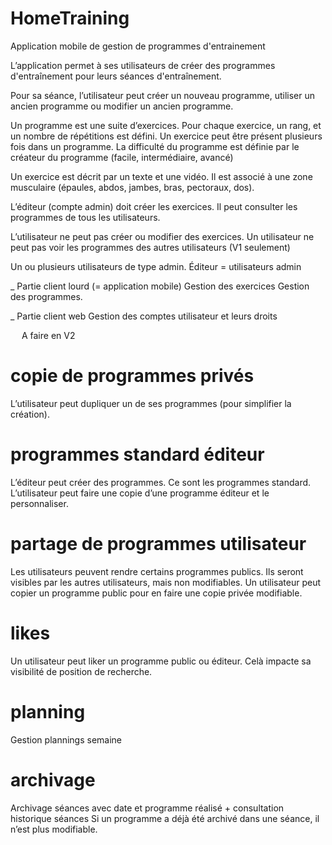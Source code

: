 # HomeTraining


Application mobile de gestion de programmes d'entrainement


L’application permet à ses utilisateurs de créer des programmes d'entraînement pour 
leurs séances d'entraînement.

Pour sa séance, l’utilisateur peut créer un nouveau programme, utiliser un ancien 
programme ou modifier un ancien programme.

Un programme est une suite d’exercices. Pour chaque exercice, un rang, et un nombre 
de répétitions est défini.
Un exercice peut être présent plusieurs fois dans un programme.
La difficulté du programme est définie par le créateur du programme (facile, 
intermédiaire, avancé)

Un exercice est décrit par un texte et une vidéo. Il est associé à une zone musculaire
 (épaules, abdos, jambes, bras, pectoraux, dos).

L’éditeur (compte admin) doit créer les exercices. 
Il peut consulter les programmes de tous les utilisateurs.

L’utilisateur ne peut pas créer ou modifier des exercices.
Un utilisateur ne peut pas voir les programmes des autres utilisateurs (V1 seulement)

Un ou plusieurs utilisateurs de type admin. 
Éditeur = utilisateurs admin


_ Partie client lourd (= application mobile)
Gestion des exercices 
Gestion des programmes.


_ Partie client web 
Gestion des comptes utilisateur et leurs droits 





 
A faire en V2 

# copie de programmes privés
L’utilisateur peut dupliquer un de ses programmes (pour simplifier la création).

# programmes standard éditeur
L’éditeur peut créer des programmes. Ce sont les programmes standard.
L’utilisateur peut faire une copie d’une programme éditeur et le personnaliser.

# partage de programmes utilisateur
Les utilisateurs peuvent rendre certains programmes publics. Ils seront visibles par les 
autres utilisateurs, mais non modifiables.
Un utilisateur peut copier un programme public pour en faire une copie privée modifiable.

# likes
Un utilisateur peut liker un programme public ou éditeur. Celà impacte sa visibilité de
 position de recherche.

# planning
Gestion plannings semaine

# archivage 
Archivage séances avec date et programme réalisé + consultation historique séances
	Si un programme a déjà été archivé dans une séance, il n’est plus modifiable.









